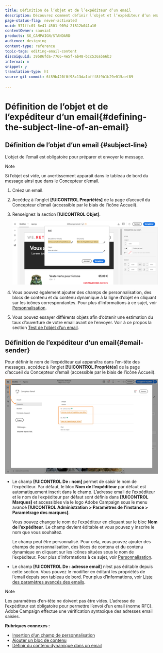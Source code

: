 ```yaml
---
title: Définition de l’objet et de l’expéditeur d’un email
description: Découvrez comment définir l’objet et l’expéditeur d’un email dans le Concepteur d’email.
page-status-flag: never-activated
uuid: 571ffc01-6e41-4501-9094-2f812b041a10
contentOwner: sauviat
products: SG_CAMPAIGN/STANDARD
audience: designing
content-type: reference
topic-tags: editing-email-content
discoiquuid: 39b86fda-7766-4e5f-ab48-bcc536ab66b3
internal: n
snippet: y
translation-type: ht
source-git-commit: 6f89b420f0f98c13da1bfff8f9b1b29e015aef89

---
```



# Définition de l’objet et de l’expéditeur d’un email{#defining-the-subject-line-of-an-email}

## Définition de l’objet d’un email {#subject-line}

L’objet de l’email est obligatoire pour préparer et envoyer le message.

>[!NOTE]
>
>Si l’objet est vide, un avertissement apparaît dans le tableau de bord du message ainsi que dans le Concepteur d’email.

1. Créez un email.
1. Accédez à l’onglet **[!UICONTROL Propriétés]** de la page d’accueil du Concepteur d’email (accessible par le biais de l’icône Accueil).
1. Renseignez la section **[!UICONTROL Objet]**.

   ![](assets/email_designer_subject.png)

1. Vous pouvez également ajouter des champs de personnalisation, des blocs de contenu et du contenu dynamique à la ligne d’objet en cliquant sur les icônes correspondantes. Pour plus d’informations à ce sujet, voir [Personnalisation](../../designing/using/personalization.md).
1. Vous pouvez essayer différents objets afin d’obtenir une estimation du taux d’ouverture de votre email avant de l’envoyer. Voir à ce propos la section [Test de l’objet d’un email](../../sending/using/testing-subject-line-email.md).

## Définition de l’expéditeur d’un email{#email-sender}

Pour définir le nom de l’expéditeur qui apparaîtra dans l’en-tête des messages, accédez à l’onglet **[!UICONTROL Propriétés]** de la page d’accueil du Concepteur d’email (accessible par le biais de l’icône Accueil).

![](assets/delivery_content_edition16.png)

* Le champ **[!UICONTROL De : nom]** permet de saisir le nom de l’expéditeur. Par défaut, le bloc **Nom de l’expéditeur** par défaut est automatiquement inscrit dans le champ. L’adresse email de l’expéditeur et le nom de l’expéditeur par défaut sont définis dans **[!UICONTROL Marques]** et accessibles via le logo Adobe Campaign sous le menu avancé **[!UICONTROL Administration > Paramètres de l’instance > Paramétrage des marques]**.

   Vous pouvez changer le nom de l’expéditeur en cliquant sur le bloc **Nom de l’expéditeur**. Le champ devient éditable et vous pouvez y inscrire le nom que vous souhaitez.

   Le champ peut être personnalisé. Pour cela, vous pouvez ajouter des champs de personnalisation, des blocs de contenu et du contenu dynamique en cliquant sur les icônes situées sous le nom de l’expéditeur. Pour plus d’informations à ce sujet, voir [Personnalisation](../../designing/using/personalization.md).

* Le champ **[!UICONTROL De : adresse email]** n’est pas éditable depuis cette section. Vous pouvez le modifier en éditant les propriétés de l’email depuis son tableau de bord. Pour plus d’informations, voir [Liste des paramètres avancés des emails](../../administration/using/configuring-email-channel.md#advanced-parameters).

>[!NOTE]
>
>Les paramètres d’en-tête ne doivent pas être vides. L’adresse de l’expéditeur est obligatoire pour permettre l’envoi d’un email (norme RFC). Adobe Campaign effectue une vérification syntaxique des adresses email saisies.

**Rubriques connexes :**

* [Insertion d’un champ de personnalisation](../../designing/using/personalization.md#inserting-a-personalization-field)
* [Ajouter un bloc de contenu](../../designing/using/personalization.md#adding-a-content-block)
* [Définir du contenu dynamique dans un email](../../designing/using/personalization.md#defining-dynamic-content-in-an-email)
